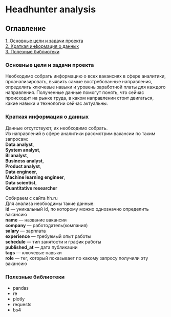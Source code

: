 # Headhunter analysis

## Оглавление

[1. Основные цели и задачи проекта](https://github.com/dissf/pet-projects/blob/main/data_analytics/headhunter_analysis/README.md#Основные-цели-и-задачи-проекта)  
[2. Краткая информация о данных](https://github.com/dissf/pet-projects/blob/main/data_analytics/headhunter_analysis/README.md#Краткая-информация-о-данных)  
[3. Полезные библиотеки](https://github.com/dissf/pet-projects/blob/main/data_analytics/headhunter_analysis/README.md#Полезные-библиотеки)

### Основные цели и задачи проекта

Необходимо собрать информацию о всех вакансиях в сфере аналитики, проанализировать, выявить самые востребованные направления, 
определить ключевые навыки и уровень заработной платы для каждого направления. Полученные данные помогут понять, что сейчас происходит на рынке труда, 
в каком направлении стоит двигаться, какие навыки и технологии сейчас актуальны.

### Краткая информация о данных
Данные отсутствуют, их необходимо собрать.  
Из направлений в сфере аналитики рассмотрим вакансии по таким запросам:  
**Data analyst**,  
**System analyst**,  
**BI analyst**,  
**Business analyst**,   
**Product analyst**,  
**Data engineer**,  
**Machine learning engineer**,  
**Data scientist**,  
**Quantitative researcher**  
 
 
Собираем с сайта hh.ru  
Для анализа необходимы такие данные:  
        **id** — уникальный id, по которому можно однозначно определить вакансию   
        **name** — название вакансии  
        **company** — работодатель(компания)  
        **salary** — зарплата  
        **experience** — требуемый опыт работы  
        **schedule** — тип занятости и график работы  
        **published_at** — дата публикации  
        **tags** — ключевые навыки  
        **role** — тег, который показывает по какому запросу получили эту вакансию

### Полезные библиотеки

* pandas  
* re  
* plotly
* requests
* bs4

